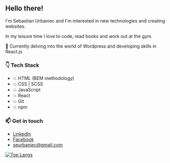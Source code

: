 ## Hello there!
I'm Sebastian Urbaniec and I'm interested in new technologies and creating websites.

In my leisure time I love to code, read books and work out at the gym.

🌱  Currently delving into the world of Wordpress and developing skills in React.js
### :point_down: Tech Stack 
* :boom: HTML (BEM methodology)
* :boom: CSS | SCSS
* :boom: JavaScript
* :boom: React
* :boom: Git
* :boom: npm

### 📫 Get in touch
* [LinkedIn](https://www.linkedin.com/in/sebastian-urbaniec/)
* [Facebook](https://www.facebook.com/profile.php?id=100005744952850/)
* seurbaniec@gmail.com

[![Top Langs](https://github-readme-stats.vercel.app/api/top-langs/?username=surbaniec)](https://github.com/surbaniec/github-readme-stats)
